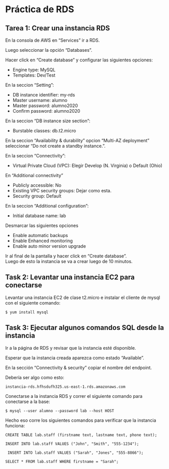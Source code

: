 # Práctica de RDS

## Tarea 1: Crear una instancia RDS

En la consola de AWS en “Services” ir a RDS.

Luego seleccionar la opción “Databases”.

Hacer click en “Create database” y configurar las siguientes opciones:

- Engine type: MySQL
- Templates: Dev/Test

En la seccion “Setting”:

- DB instance identifier: my-rds
- Master username: alumno
- Master password: alumno2020
- Confirm password: alumno2020

En la seccion “DB instance size section”:

- Burstable classes: db.t2.micro

En la seccion “Availability & durability” opcion “Multi-AZ deployment”
seleccionar “Do not create a standby instance.”.

En la seccion “Connectivity”:

- Virtual Private Cloud (VPC): Elegir Develop (N. Virginia) o Default (Ohio)

En “Additional connectivity”

- Publicly accessible: No
- Existing VPC security groups: Dejar como esta.
- Security group: Default

En la seccion “Additional configuration”:

- Initial database name: lab

Desmarcar las siguientes opciones

- Enable automatic backups
- Enable Enhanced monitoring
- Enable auto minor version upgrade

Ir al final de la pantalla y hacer click en “Create database”.\
Luego de esto la instancia se va a crear luego de 10 minutos.

## Task 2: Levantar una instancia EC2 para conectarse

Levantar una instancia EC2 de clase t2.micro e instalar el cliente de mysql con
el siguiente comando:

```
$ yum install mysql
```

## Task 3: Ejecutar algunos comandos SQL desde la instancia

Ir a la página de RDS y revisar que la instancia esté disponible.

Esperar que la instancia creada aparezca como estado “Available”.

En la sección “Connectivity & security” copiar el nombre del endpoint.

Debería ser algo como esto:

`instancia-rds.hfhsdufh325.us-east-1.rds.amazonaws.com`

Conectarse a la instancia RDS y correr el siguiente comando para conectarse a la
base:

```
$ mysql --user alumno --password lab --host HOST
```

Hecho eso corre los siguientes comandos para verificar que la instancia
funciona:

```mysql
CREATE TABLE lab.staff (firstname text, lastname text, phone text);

INSERT INTO lab.staff VALUES ("John", "Smith", "555-1234");

 INSERT INTO lab.staff VALUES ("Sarah", "Jones", "555-8866");

SELECT * FROM lab.staff WHERE firstname = "Sarah";
```
